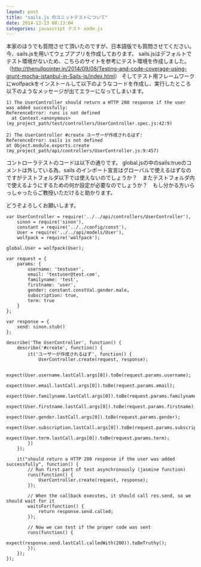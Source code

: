 ```yaml
---
layout: post
title: "sails.js のユニットテストについて"
date: 2014-12-23 08:13:04
categories: javascript テスト node.js
---
```

<p>本家のほうでも質問させて頂いたのですが、日本語版でも質問させてください。
今、sails.jsを用いてウェブアプリを作成しております。
sails.jsはデフォルトでテスト環境がないため、こちらのサイトを参考にテスト環境を作成しました。
（<a href="http://thenullpointer.in/2014/09/08/Testing-and-code-coverage-using-grunt-mocha-istanbul-in-Sails-js/index.html" rel="nofollow">http://thenullpointer.in/2014/09/08/Testing-and-code-coverage-using-grunt-mocha-istanbul-in-Sails-js/index.html</a>）
そしてテスト用フレームワークにwolfpackをインストールして以下のようなコードを作成し、実行したところ以下のようなメッセージが出てエラーになってしまいます。</p>

<pre><code>1) The UserController should return a HTTP 200 response if the user was added successfully:
ReferenceError: runs is not defined
  at Context.&lt;anonymous&gt; (my_project_path/test/controllers/UserController.spec.js:42:9)

2) The UserController #create ユーザーが作成されるはず:    
ReferenceError: sails is not defined 
at Object.module.exports.create (my_project_path/api/controllers/UserController.js:9:457)
</code></pre>

<p>コントローラテストのコードは以下の通りです。
global.jsの中のsails:trueのコメントは外している為、sails のインポート宣言はグローバルで使えるはずなのですがテストフォルダ以下では使えないのでしょうか？　またテストフォルダ内で使えるようにするための何か設定が必要なのでしょうか？　もし分かる方いらっしゃったらご教授いただけると助かります。</p>

<p>どうぞよろしくお願いします。</p>

<pre><code>var UserController = require('../../api/controllers/UserController'),
    sinon = require('sinon'),
    constant = require('../../config/const'),
    User = require('../../api/models/User'),
    wolfpack = require('wolfpack');

global.User = wolfpack(User); 

var request = {
    params: {
        username: 'testuser',
        email: 'testuser@test.com',
        familyname: 'test',
        firstname: 'user',
        gender: constant.constVal.gender.male,
        subscription: true,
        term: true
    }
};

var response = {
    send: sinon.stub() 
};

describe('The UserController', function() {
    describe('#create', function() {
        it('ユーザーが作成されるはず', function() {
            UserController.create(request, response);

            expect(User.username.lastCall.args[0]).toBe(request.params.username);
            expect(User.email.lastCall.args[0]).toBe(request.params.email);
            expect(User.familyname.lastCall.args[0]).toBe(request.params.familyname);
            expect(User.firstname.lastCall.args[0]).toBe(request.params.firstname);
            expect(User.gender.lastCall.args[0]).toBe(request.params.gender);
            expect(User.subscription.lastCall.args[0]).toBe(request.params.subscription);
            expect(User.term.lastCall.args[0]).toBe(request.params.term);
        })
    });

    it("should return a HTTP 200 response if the user was added successfully", function() {
        // Run first part of test asynchronously (jasmine function)
        runs(function() {
            UserController.create(request, response);
        });

        // When the callback executes, it should call res.send, so we should wait for it
        waitsFor(function() {
            return response.send.called;
        });

        // Now we can test if the proper code was sent
        runs(function() {
            expect(response.send.lastCall.calledWith(200)).toBeTruthy();
        });
    });
});
</code></pre>

